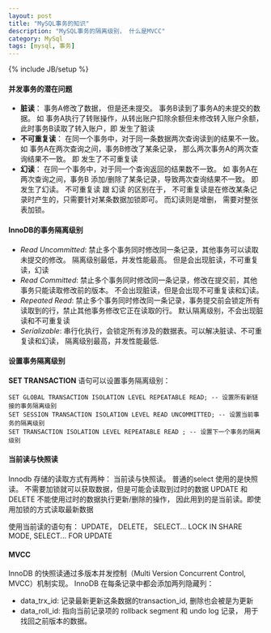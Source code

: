 ```yaml
---
layout: post
title: "MySQL事务的知识"
description: "MySQL事务的隔离级别， 什么是MVCC"
category: MySql
tags: [mysql, 事务]
---
```

{% include JB/setup %}



#### 并发事务的潜在问题
* **脏读**： 事务A修改了数据， 但是还未提交。 事务B读到了事务A的未提交的数据。 如 事务A执行了转账操作，从转出账户扣除余额但未修改转入账户余额，此时事务B读取了转入账户，即 发生了脏读
* **不可重复读**： 在同一个事务中，对于同一条数据两次查询读到的结果不一致。 如 事务A在两次查询之间，事务B修改了某条记录， 那么两次事务A的两次查询结果不一致。 即 发生了不可重复读
* **幻读**： 在同一个事务中，对于同一个查询返回的结果数不一致。 如 事务A在两次查询之间，事务B 添加/删除了某条记录，导致两次查询结果不一致。 即 发生了幻读。
不可重复读 跟 幻读 的区别在于， 不可重复读是在修改某条记录时产生的，只需要针对某条数据加锁即可。 而幻读则是增删， 需要对整张表加锁。


#### InnoDB的事务隔离级别
* *Read Uncommitted*: 禁止多个事务同时修改同一条记录，其他事务可以读取未提交的修改。 隔离级别最低，并发性能最高。 但是会出现脏读，不可重复读，幻读
* *Read Committed*: 禁止多个事务同时修改同一条记录，修改在提交前，其他事务只能读取修改前的版本。 不会出现脏读，但是会出现不可重复读和幻读。
* *Repeated Read*: 禁止多个事务同时修改同一条记录，事务提交前会锁定所有读取到的行，禁止其他事务修改它正在读取的行。 默认隔离级别，不会出现脏读和不可重复读
* *Serializable*: 串行化执行，会锁定所有涉及的数据表。可以解决脏读、不可重复读和幻读， 隔离级别最高，并发性能最低.


#### 设置事务隔离级别

**SET TRANSACTION** 语句可以设置事务隔离级别：
```mysql
SET GLOBAL TRANSACTION ISOLATION LEVEL REPEATABLE READ; -- 设置所有新链接的事务隔离级别
SET SESSION TRANSACTION ISOLATION LEVEL READ UNCOMMITTED; -- 设置当前事务的隔离级别
SET TRANSACTION ISOLATION LEVEL REPEATABLE READ ; -- 设置下一个事务的隔离级别
```


#### 当前读与快照读
Innodb 存储的读取方式有两种： 当前读与快照读。 普通的select 使用的是快照读。 不需要加锁就可以获取数据，但是可能会读取到过时的数据
UPDATE 和 DELETE 不能使用过时的数据执行更新/删除的操作， 因此用到的是当前读。即使用加锁的方式读取最新数据

使用当前读的语句有： UPDATE， DELETE， SELECT... LOCK IN SHARE MODE, SELECT... FOR UPDATE


#### MVCC
InnoDB 的快照读通过多版本并发控制（Multi Version Concurrent Control, MVCC）机制实现。
InnoDB 在每条记录中都会添加两列隐藏列：
* data_trx_id: 记录最新更新这条数据的transaction_id, 删除也会被是为更新
* data_roll_id: 指向当前记录项的 rollback segment 和 undo log 记录， 用于找回之前版本的数据。

